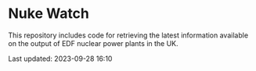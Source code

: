 # Nuke Watch

This repository includes code for retrieving the latest information available on the output of EDF nuclear power plants in the UK.

Last updated: 2023-09-28 16:10